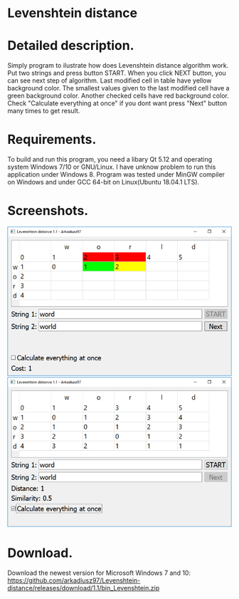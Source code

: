 # Levenshtein distance
# Detailed description.
Simply program to ilustrate how does Levenshtein distance algorithm work. Put two strings and press button START. When you click NEXT button, you can see next step of algorithm. Last modified cell in table have yellow background color. The smallest values given to the last modified cell have a green background color. Another checked cells have red background color. Check "Calculate everything at once" if you dont want press "Next" button many times to get result.
# Requirements.
To build and run this program, you need a libary Qt 5.12 and operating system Windows 7/10 or GNU/Linux. I have unknow problem to run this application under Windows 8. Program was tested under MinGW compiler on Windows and under GCC 64-bit on Linux(Ubuntu 18.04.1 LTS).
# Screenshots.
![Window1](https://raw.githubusercontent.com/arkadiusz97/Levenshtein-distance/master/screenshots/1.png)
![Window2](https://raw.githubusercontent.com/arkadiusz97/Levenshtein-distance/master/screenshots/2.png)
# Download.
Download the newest version for Microsoft Windows 7 and 10: https://github.com/arkadiusz97/Levenshtein-distance/releases/download/1.1/bin_Levenshtein.zip
